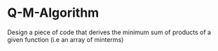 # Q-M-Algorithm
Design a piece of code that derives the minimum sum of products of a given function (i.e an array of minterms)
